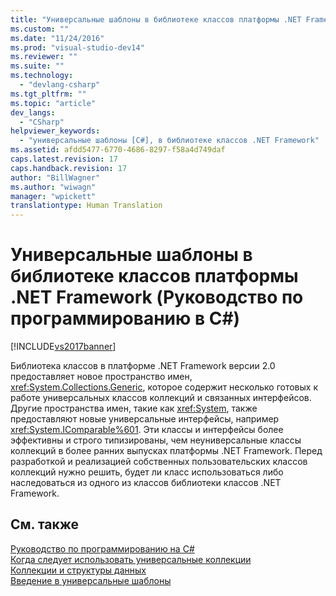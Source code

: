```yaml
---
title: "Универсальные шаблоны в библиотеке классов платформы .NET Framework (Руководство по программированию в C#) | Microsoft Docs"
ms.custom: ""
ms.date: "11/24/2016"
ms.prod: "visual-studio-dev14"
ms.reviewer: ""
ms.suite: ""
ms.technology: 
  - "devlang-csharp"
ms.tgt_pltfrm: ""
ms.topic: "article"
dev_langs: 
  - "CSharp"
helpviewer_keywords: 
  - "универсальные шаблоны [C#], в библиотеке классов .NET Framework"
ms.assetid: afdd5477-6770-4686-8297-f58a4d749daf
caps.latest.revision: 17
caps.handback.revision: 17
author: "BillWagner"
ms.author: "wiwagn"
manager: "wpickett"
translationtype: Human Translation
---
```

# Универсальные шаблоны в библиотеке классов платформы .NET Framework (Руководство по программированию в C#)
[!INCLUDE[vs2017banner](../../../csharp/includes/vs2017banner.md)]

Библиотека классов в платформе .NET Framework версии 2.0 предоставляет новое пространство имен, <xref:System.Collections.Generic>, которое содержит несколько готовых к работе универсальных классов коллекций и связанных интерфейсов.  Другие пространства имен, такие как <xref:System>, также предоставляют новые универсальные интерфейсы, например <xref:System.IComparable%601>.  Эти классы и интерфейсы более эффективны и строго типизированы, чем неуниверсальные классы коллекций в более ранних выпусках платформы .NET Framework.  Перед разработкой и реализацией собственных пользовательских классов коллекций нужно решить, будет ли класс использоваться либо наследоваться из одного из классов библиотеки классов .NET Framework.  
  
## См. также  
 [Руководство по программированию на C\#](../../../csharp/programming-guide/index.md)   
 [Когда следует использовать универсальные коллекции](../../../standard/collections/when-to-use-generic-collections.md)   
 [Коллекции и структуры данных](../Topic/Collections%20and%20Data%20Structures.md)   
 [Введение в универсальные шаблоны](../../../csharp/programming-guide/generics/introduction-to-generics.md)